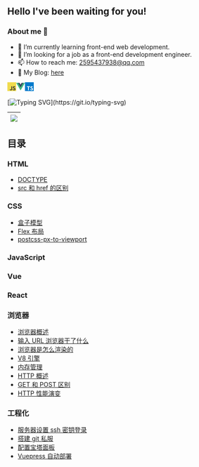 <!--
 * @LastEditors: yanfan
 * @LastEditTime: 2024-02-11 21:41:01
-->

## Hello I've been waiting for you!

### About me 👋

- 🌱 I’m currently learning front-end web development.
- 🤔 I’m looking for a job as a front-end development engineer.
- 📫 How to reach me: 2595437938@qq.com
- 💼 My Blog: [here](https://github.com/YanFanCode/blog)

<div style="display: flex"><code><img height="20" alt="javascript" src="https://raw.githubusercontent.com/github/explore/80688e429a7d4ef2fca1e82350fe8e3517d3494d/topics/javascript/javascript.png"></code>
<code><img height="20" alt="vue" src="https://raw.githubusercontent.com/github/explore/80688e429a7d4ef2fca1e82350fe8e3517d3494d/topics/vue/vue.png"></code>
<code><img height="20" alt="typescript" src="https://raw.githubusercontent.com/github/explore/80688e429a7d4ef2fca1e82350fe8e3517d3494d/topics/typescript/typescript.png"></code></div>

[![Typing SVG](https://readme-typing-svg.herokuapp.com?font=Fira+Code&pause=1000&color=000000&vCenter=true&width=600&lines=Enquanto+houver+1%25+de+chance%2Cteremo+99%25+f%C3%A9.)](https://git.io/typing-svg)

| <img align="center" src="https://github-readme-stats.vercel.app/api/top-langs/?username=dribble-njr&layout=compact&theme=buefy&hide_border=true" /></a> |
| ------------------------------------------------------------------------------------------------------------------------------------------------------- |

## 目录

### HTML

- [DOCTYPE](0001、DOCTYPE.md)
- [src 和 href 的区别](0002、src和href的区别.md)

### CSS

- [盒子模型](0001、盒子模型.md)
- [Flex 布局](0002、flex.md)
- [postcss-px-to-viewport](0003、postcss-px-to-viewport.md)

### JavaScript

### Vue

### React

### 浏览器

- [浏览器概述](0008、浏览器概述.md)
- [输入 URL 浏览器干了什么](./0001、输入URL浏览器干了什么.md)
- [浏览器是怎么渲染的](./0002、浏览器是怎么渲染的.md)
- [V8 引擎](./0003、V8引擎.md)
- [内存管理](./0004、内存管理.md)
- [HTTP 概述](0005、HTTP概述.md)
- [GET 和 POST 区别](0006、GET和POST区别.md)
- [HTTP 性能演变](0007、HTTP性能演变.md)

### 工程化

- [服务器设置 ssh 密钥登录](0001、设置%20ssh%20密钥登录.md)
- [搭建 git 私服](0002、搭建%20git%20私服.md)
- [配置宝塔面板](0003、配置宝塔面板.md)
- [Vuepress 自动部署](0004、自动部署.md)
